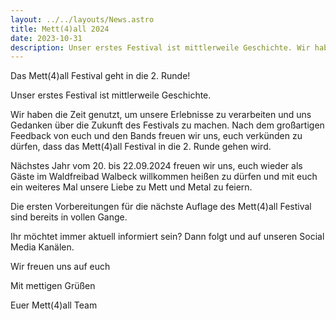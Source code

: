 ```yaml
---
layout: ../../layouts/News.astro
title: Mett(4)all 2024
date: 2023-10-31
description: Unser erstes Festival ist mittlerweile Geschichte. Wir haben die Zeit genutzt, um unsere Erlebnisse zu verarbeiten und uns Gedanken über die Zukunft des Festivals zu machen.
---
```


Das Mett(4)all Festival geht in die 2. Runde!

Unser erstes Festival ist mittlerweile Geschichte.

Wir haben die Zeit genutzt, um unsere Erlebnisse zu verarbeiten und uns Gedanken über die Zukunft des Festivals zu machen. Nach dem großartigen Feedback von euch und den Bands freuen wir uns, euch verkünden zu dürfen, dass das Mett(4)all Festival in die 2. Runde gehen wird.

Nächstes Jahr vom <span class="highlight">20. bis 22.09.2024</span> freuen wir uns, euch wieder als Gäste im <span class="highlight">Waldfreibad Walbeck</span> willkommen heißen zu dürfen und mit euch ein weiteres Mal unsere Liebe zu Mett und Metal zu feiern.

Die ersten Vorbereitungen für die nächste Auflage des <span class="highlight">Mett(4)all Festival</span> sind bereits in vollen Gange. 

Ihr möchtet immer aktuell informiert sein? Dann folgt und auf unseren Social Media Kanälen.

Wir freuen uns auf euch

Mit mettigen Grüßen

Euer Mett(4)all Team

